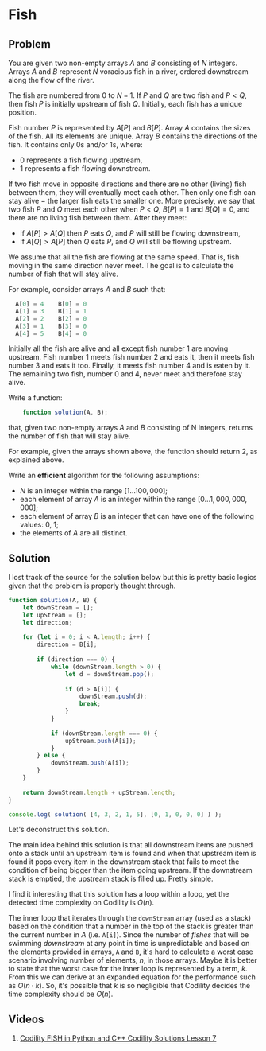 # Fish

## Problem

You are given two non-empty arrays $A$ and $B$ consisting of $N$ integers. Arrays $A$ and $B$ represent $N$ voracious fish in a river, ordered downstream along the flow of the river.

The fish are numbered from 0 to $N − 1$. If $P$ and $Q$ are two fish and $P < Q$, then fish $P$ is initially upstream of fish $Q$. Initially, each fish has a unique position.

Fish number $P$ is represented by $A[P]$ and $B[P]$. Array $A$ contains the sizes of the fish. All its elements are unique. Array $B$ contains the directions of the fish. It contains only 0s and/or 1s, where:

- 0 represents a fish flowing upstream,
- 1 represents a fish flowing downstream.

If two fish move in opposite directions and there are no other (living) fish between them, they will eventually meet each other. Then only one fish can stay alive − the larger fish eats the smaller one. More precisely, we say that two fish $P$ and $Q$ meet each other when $P < Q$, $B[P] = 1$ and $B[Q] = 0$, and there are no living fish between them. After they meet:

- If $A[P] > A[Q]$ then $P$ eats $Q$, and $P$ will still be flowing downstream,
- If $A[Q] > A[P]$ then $Q$ eats $P$, and $Q$ will still be flowing upstream.

We assume that all the fish are flowing at the same speed. That is, fish moving in the same direction never meet. The goal is to calculate the number of fish that will stay alive.

For example, consider arrays $A$ and $B$ such that:

```js
  A[0] = 4    B[0] = 0
  A[1] = 3    B[1] = 1
  A[2] = 2    B[2] = 0
  A[3] = 1    B[3] = 0
  A[4] = 5    B[4] = 0
```

Initially all the fish are alive and all except fish number 1 are moving upstream. Fish number 1 meets fish number 2 and eats it, then it meets fish number 3 and eats it too. Finally, it meets fish number 4 and is eaten by it. The remaining two fish, number 0 and 4, never meet and therefore stay alive.

Write a function:

```js
    function solution(A, B);
```

that, given two non-empty arrays $A$ and $B$ consisting of N integers, returns the number of fish that will stay alive.

For example, given the arrays shown above, the function should return 2, as explained above.

Write an **efficient** algorithm for the following assumptions:

- $N$ is an integer within the range $[1 ... 100,000]$;
- each element of array $A$ is an integer within the range $[0 ... 1,000,000,000]$;
- each element of array $B$ is an integer that can have one of the following values: 0, 1;
- the elements of $A$ are all distinct.

## Solution

I lost track of the source for the solution below but this is pretty basic logics given that the problem is properly thought through.

```js
function solution(A, B) {
    let downStream = [];
    let upStream = [];
    let direction;
    
    for (let i = 0; i < A.length; i++) {
        direction = B[i];
        
        if (direction === 0) {
            while (downStream.length > 0) {
                let d = downStream.pop();
                
                if (d > A[i]) {
                    downStream.push(d);
                    break;
                }
            }
        
            if (downStream.length === 0) {
                upStream.push(A[i]);
            }
        } else {
            downStream.push(A[i]);
        }
    }
    
    return downStream.length + upStream.length;
}

console.log( solution( [4, 3, 2, 1, 5], [0, 1, 0, 0, 0] ) );
```

Let's deconstruct this solution.

The main idea behind this solution is that all downstream items are pushed onto a stack until an upstream item is found and when that upstream item is found it pops every item in the downstream stack that fails to meet the condition of being bigger than the item going upstream. If the downstream stack is emptied, the upstream stack is filled up. Pretty simple.

I find it interesting that this solution has a loop within a loop, yet the detected time complexity on Codility is $O(n)$.

The inner loop that iterates through the `downStream` array (used as a stack) based on the condition that a number in the top of the stack is greater than the current number in $A$ (i.e. `A[i]`). Since the number of _fishes_ that will be swimming _downstream_ at any point in time is unpredictable and based on the elements provided in arrays, `A` and `B`, it's hard to calculate a worst case scenario involving number of elements, $n$, in those arrays. Maybe it is better to state that the worst case for the inner loop is represented by a term, $k$. From this we can derive at an expanded equation for the performance such as $O(n \cdot k)$. So, it's possible that $k$ is so negligible that Codility decides the time complexity should be $O(n)$.

## Videos

1. [Codility FISH in Python and C++ Codility Solutions Lesson 7](https://youtu.be/TzK5WOjUYgU)